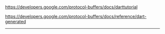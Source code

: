 https://developers.google.com/protocol-buffers/docs/darttutorial

https://developers.google.com/protocol-buffers/docs/reference/dart-generated

---

##

